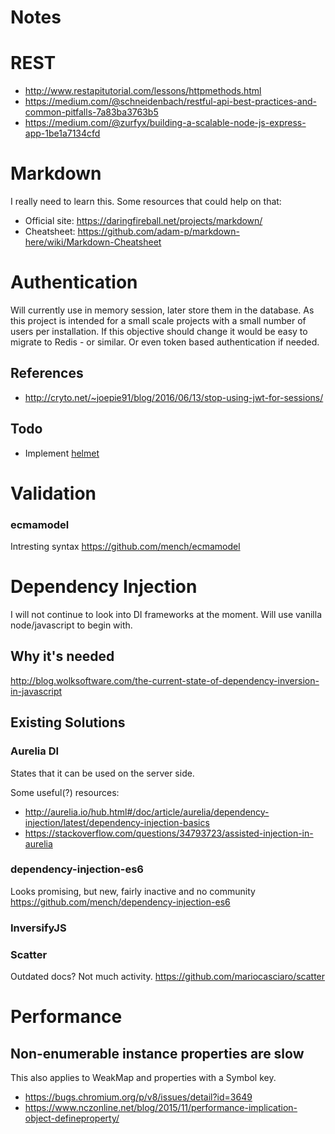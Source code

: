 Notes
=====
# REST
* http://www.restapitutorial.com/lessons/httpmethods.html
* https://medium.com/@schneidenbach/restful-api-best-practices-and-common-pitfalls-7a83ba3763b5
* https://medium.com/@zurfyx/building-a-scalable-node-js-express-app-1be1a7134cfd

# Markdown
I really need to learn this. Some resources that could help on that:

* Official site: https://daringfireball.net/projects/markdown/
* Cheatsheet: https://github.com/adam-p/markdown-here/wiki/Markdown-Cheatsheet

# Authentication
Will currently use in memory session, later store them in the database. As this project is intended for a small scale projects with a small number of users per installation. If this objective should change it would be easy to migrate to Redis - or similar. Or even token based authentication if needed.

## References
* http://cryto.net/~joepie91/blog/2016/06/13/stop-using-jwt-for-sessions/

## Todo
* Implement [helmet](https://helmetjs.github.io/docs/)

# Validation
### ecmamodel
Intresting syntax
https://github.com/mench/ecmamodel

# Dependency Injection
I will not continue to look into DI frameworks at the moment. Will use 
vanilla node/javascript to begin with.

## Why it's needed
http://blog.wolksoftware.com/the-current-state-of-dependency-inversion-in-javascript

## Existing Solutions
### Aurelia DI
States that it can be used on the server side.

Some useful(?) resources:
* http://aurelia.io/hub.html#/doc/article/aurelia/dependency-injection/latest/dependency-injection-basics
* https://stackoverflow.com/questions/34793723/assisted-injection-in-aurelia

### dependency-injection-es6
Looks promising, but new, fairly inactive and no community 
https://github.com/mench/dependency-injection-es6

### InversifyJS

### Scatter
Outdated docs? Not much activity. 
https://github.com/mariocasciaro/scatter

# Performance
## Non-enumerable instance properties are slow 
This also applies to WeakMap and properties with a Symbol key.
* https://bugs.chromium.org/p/v8/issues/detail?id=3649
* https://www.nczonline.net/blog/2015/11/performance-implication-object-defineproperty/

